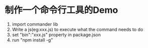# 制作一个命令行工具的Demo

1. import commander lib
1. Write a js(eg:xxx.js) to execute what the command needs to do
1. set "bin":"xxx.js" property in package.json
1. run "npm install -g"